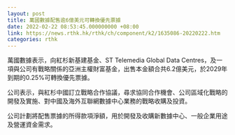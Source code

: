 ```yaml
---
layout: post
title: 萬國數據配售逾6億美元可轉換優先票據
date: 2022-02-22 08:53:45.000000000 +08:00
link: https://news.rthk.hk/rthk/ch/component/k2/1635086-20220222.htm
categories: rthk
---
```


萬國數據表示，向紅杉新基建基金、ST Telemedia Global Data Centres，及一項與公司有戰略關係的亞洲主權財富基金，出售本金額合共6.2億美元，於2029年到期的0.25%可轉換優先票據。

公司表示，與紅杉中國訂立戰略合作協議，尋求協同合作機會、公司區域化戰略的開發及實施、對中國及海外互聯網數據中心業務的戰略收購及投資。

公司計劃將配售票據的所得款項淨額，用於開發及收購新數據中心、一般企業用途及營運資金需求。
